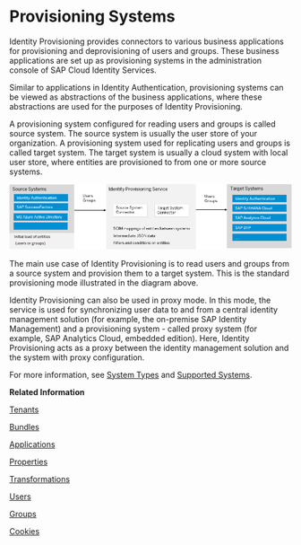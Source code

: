 <!-- loio15da6af8e8f646828158ac854910aadc -->

# Provisioning Systems

Identity Provisioning provides connectors to various business applications for provisioning and deprovisioning of users and groups. These business applications are set up as provisioning systems in the administration console of SAP Cloud Identity Services.

Similar to applications in Identity Authentication, provisioning systems can be viewed as abstractions of the business applications, where these abstractions are used for the purposes of Identity Provisioning.

A provisioning system configured for reading users and groups is called source system. The source system is usually the user store of your organization. A provisioning system used for replicating users and groups is called target system. The target system is usually a cloud system with local user store, where entities are provisioned to from one or more source systems.

![](images/IPS_Source_and_Target_Systems_841d159.png)

The main use case of Identity Provisioning is to read users and groups from a source system and provision them to a target system. This is the standard provisioning mode illustrated in the diagram above.

Identity Provisioning can also be used in proxy mode. In this mode, the service is used for synchronizing user data to and from a central identity management solution \(for example, the on-premise SAP Identity Management\) and a provisioning system - called proxy system \(for example, SAP Analytics Cloud, embedded edition\). Here, Identity Provisioning acts as a proxy between the identity management solution and the system with proxy configuration.

For more information, see [System Types](https://help.sap.com/docs/identity-provisioning/identity-provisioning/system-types?version=Cloud) and [Supported Systems](https://help.sap.com/docs/identity-provisioning/identity-provisioning/supported-systems?version=Cloud).

**Related Information**  


[Tenants](tenants-93160eb.md "A tenant refers to your (customer-specific) instance of SAP Cloud Identity Services. It's delivered to you as part of a bundle with an SAP cloud solution or as part of a self-service request in SAP BTP cockpit.")

[Bundles](bundles-25b65a4.md "A bundle is a group of preconfigured products and services which are sold together.")

[Applications](applications-404a11c.md "An application is associated with a consumer of Identity Authentication as an identity provider. This consumer could be for example an SAP cloud solution, a third-party application, SAP BTP subaccount, or the SAP Cloud Identity Services administration console.")

[Properties](properties-e92c1aa.md "Properties hold the configuration of a provisioning system.")

[Transformations](transformations-81f5204.md "Transformations help you transform user and group attributes from the data model of the source system to the data model of the target system.")

[Users](users-70e95d1.md "Users in SAP Cloud Identity Services fall into two categories: administrators and end users.")

[Groups](groups-d93be69.md "SAP Cloud Identity Services offers groups to organize users based on common characteristics, authorization, or application. Use them to efficiently manage user access and permissions within your organization's SAP Cloud Identity Services environment.")

[Cookies](cookies-e60fd04.md "")

